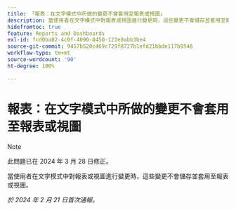 ```yaml
---
title: 「報表：在文字模式中所做的變更不會套用至報表或視圖」
description: 當使用者在文字模式中對報表或視圖進行變更時，這些變更不會儲存並套用至報表或視圖。
hidefromtoc: true
feature: Reports and Dashboards
exl-id: fcd0ba82-4c0f-4090-8450-123e0abb3be4
source-git-commit: 9457b520c469c729f8727b1efd21bbde117b9546
workflow-type: tm+mt
source-wordcount: '90'
ht-degree: 100%

---
```


# 報表：在文字模式中所做的變更不會套用至報表或視圖

>[!NOTE]
>
>此問題已在 2024 年 3 月 28 日修正。

當使用者在文字模式中對報表或視圖進行變更時，這些變更不會儲存並套用至報表或視圖。

_於 2024 年 2 月 21 日首次通報。_
